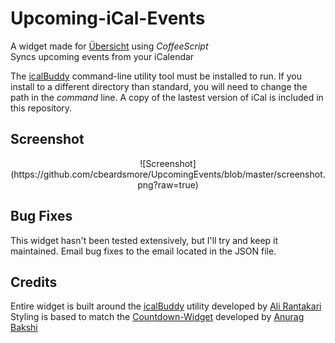 # Upcoming-iCal-Events

A widget made for [Übersicht](http://tracesof.net/uebersicht/) using *CoffeeScript*  
Syncs upcoming events from your iCalendar  

The [icalBuddy](http://hasseg.org/icalBuddy/) command-line utility tool must be installed to run. If you install to a different directory than standard, you will need to change the path in the *command* line. A copy of the lastest version of iCal is included in this repository.

## Screenshot

<center>
![Screenshot](https://github.com/cbeardsmore/UpcomingEvents/blob/master/screenshot.png?raw=true)
</center>

## Bug Fixes

This widget hasn't been tested extensively, but I'll try and keep it maintained. Email bug fixes to the email located in the JSON file.

## Credits

Entire widget is built around the [icalBuddy](http://hasseg.org/icalBuddy/) utility developed by [Ali Rantakari](https://github.com/ali-rantakari)  
Styling is based to match the [Countdown-Widget](https://github.com/anuragbakshi/Countdown-Widget/tree/8619663c8da9827064369c9990a9c110afa8911c) developed by [Anurag Bakshi](https://github.com/anuragbakshi)
